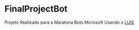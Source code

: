 # FinalProjectBot

Projeto Realizado para a Maratona Bots Microsoft Usando o <a href="https://www.luis.ai/home">LUIS</a>
